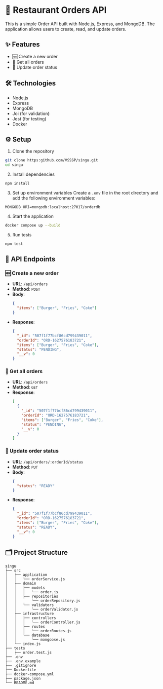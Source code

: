  # 🍔 Restaurant Orders API

 This is a simple Order API built with Node.js, Express, and MongoDB. The application allows users to create, read, and update orders.

 ## ✨ Features
 - 🆕 Create a new order
 - 📄 Get all orders
 - 🔄 Update order status

 ## 🛠️ Technologies
 - Node.js
 - Express
 - MongoDB
 - Joi (for validation)
 - Jest (for testing)
 - Docker

 ## ⚙️ Setup

 1. Clone the repository
 ```bash
 git clone https:github.com/VSSSP/singu.git
 cd singu
 ```

 2. Install dependencies
 ```bash
 npm install
 ```

 3. Set up environment variables
 Create a `.env` file in the root directory and add the following environment variables:
 ```env
 MONGODB_URI=mongodb:localhost:27017/orderdb
 ```

 4. Start the application
 ```bash
 docker compose up --build
 ```

 5. Run tests
 ```bash
 npm test
 ```

 ## 🔌 API Endpoints

 ### 🆕 Create a new order
 - **URL**: `/api/orders`
 - **Method**: `POST`
 - **Body**:
   ```json
   {
     "items": ["Burger", "Fries", "Coke"]
   }
   ```
 - **Response**:
   ```json
   {
     "_id": "507f1f77bcf86cd799439011",
     "orderId": "ORD-1627576183721",
     "items": ["Burger", "Fries", "Coke"],
     "status": "PENDING",
     "__v": 0
   }
   ```

 ### 📄 Get all orders
 - **URL**: `/api/orders`
 - **Method**: `GET`
 - **Response**:
   ```json
   [
     {
       "_id": "507f1f77bcf86cd799439011",
       "orderId": "ORD-1627576183721",
       "items": ["Burger", "Fries", "Coke"],
       "status": "PENDING",
       "__v": 0
     }
   ]
   ```

 ### 🔄 Update order status
 - **URL**: `/api/orders/:orderId/status`
 - **Method**: `PUT`
 - **Body**:
   ```json
   {
     "status": "READY"
   }
   ```
 - **Response**:
   ```json
   {
     "_id": "507f1f77bcf86cd799439011",
     "orderId": "ORD-1627576183721",
     "items": ["Burger", "Fries", "Coke"],
     "status": "READY",
     "__v": 0
   }
   ```

 ## 🗂️ Project Structure

 ```plaintext
singu
├── src
│   ├── application
│   │   └── orderService.js
│   ├── domain
│   │   ├── models
│   │   │   └── order.js
│   │   ├── repositories
│   │       └── orderRepository.js
│   │   └── validators
│   │       └── orderValidator.js
│   ├── infrastructure
│   │   ├── controllers
│   │   │   └── orderController.js
│   │   ├── routes
│   │   │   └── orderRoutes.js
│   │   └── database
│   │       └── mongoose.js
│   └── index.js
├── tests
│   ├── order.test.js
├── .env
├── .env.example
├── .gitignore
├── Dockerfile
├── docker-compose.yml
├── package.json
└── README.md
 ```
